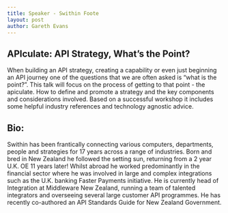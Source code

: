 ```yaml
---
title: Speaker - Swithin Foote
layout: post
author: Gareth Evans
---
```


## APIculate: API Strategy, What’s the Point?
  
When building an API strategy, creating a capability or even just beginning an API journey one of the questions that we are often asked is “what is the point?”. This talk will focus on the process of getting to that point - the apiculate. How to define and promote a strategy and the key components and considerations involved. Based on a successful workshop it includes some helpful industry references and technology agnostic advice.

## Bio:

Swithin has been frantically connecting various computers, departments, people and strategies for 17 years across a range of industries. Born and bred in New Zealand he followed the setting sun, returning from a 2 year U.K. OE 11 years later! Whilst abroad he worked predominantly in the financial sector where he was involved in large and complex integrations such as the U.K. banking Faster Payments initiative. He is currently head of Integration at Middleware New Zealand, running a team of talented integrators and overseeing several large customer API programmes. He has recently co-authored an API Standards Guide for New Zealand Government.

